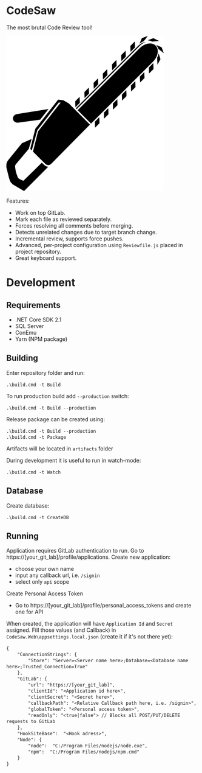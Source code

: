 # CodeSaw

The most brutal Code Review tool!

![CodeSaw](CodeSaw.Web/frontend/assets/logo.svg)

Features:
 - Work on top GitLab.
 - Mark each file as reviewed separately.
 - Forces resolving all comments before merging.
 - Detects unrelated changes due to target branch change. 
 - Incremental review, supports force pushes.
 - Advanced, per-project configuration using `Reviewfile.js` placed in project repository.
 - Great keyboard support.

# Development
## Requirements
* .NET Core SDK 2.1
* SQL Server
* ConEmu
* Yarn (NPM package)

## Building
Enter repository folder and run:

    .\build.cmd -t Build

To run production build add `--production` switch:

    .\build.cmd -t Build --production

Release package can be created using:

    .\build.cmd -t Build --production
    .\build.cmd -t Package

Artifacts will be located in `artifacts` folder

During development it is useful to run in watch-mode:

    .\build.cmd -t Watch
    
## Database
Create database:

    .\build.cmd -t CreateDB

## Running

Application requires GitLab authentication to run. Go to https://[your_git_lab]/profile/applications. Create new application:
 - choose your own name
 - input any callback url, i.e. `/signin`
 - select only `api` scope
  
 Create Personal Access Token
 - Go to https://[your_git_lab]/profile/personal_access_tokens and create one for API

When created, the application will have `Application Id` and `Secret` assigned. Fill those values (and Callback) in `CodeSaw.Web\appsettings.local.json` (create it if it's not there yet):

    {
        "ConnectionStrings": {
            "Store": "Server=<Server name here>;Database=<Database name here>;Trusted_Connection=True"
        },
        "GitLab": {
            "url": "https://[your_git_lab]",
            "clientId": "<Application id here>",
            "clientSecret": "<Secret here>",
            "callbackPath": "<Relative Callback path here, i.e. /signin>",
            "globalToken": "<Personal access token>",
            "readOnly": "<true|false"> // Blocks all POST/PUT/DELETE requests to GitLab
        },
        "HookSiteBase":  "<Hook adress>",
        "Node": {
            "node":  "C:/Program Files/nodejs/node.exe",
            "npm":  "C:/Program Files/nodejs/npm.cmd"
        } 
    }